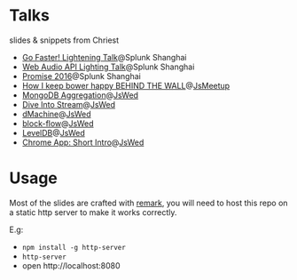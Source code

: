 Talks
=======

slides & snippets from Chriest

- [Go Faster! Lightening Talk](go-faster/)@Splunk Shanghai
- [Web Audio API Lighting Talk](web-audio-lighting-talk/)@Splunk Shanghai
- [Promise 2016](promise_promise/)@Splunk Shanghai
- [How I keep bower happy BEHIND THE WALL](JsMeetup_1209/)@[JsMeetup]
- [MongoDB Aggregation](AggInMongo/)@[JsWed]
- [Dive Into Stream](https://github.com/jswed/dive-into-stream)@[JsWed]
- [dMachine](https://github.com/jswed/dMachine)@[JsWed]
- [block-flow](https://github.com/jcppman/block-flow)@[JsWed]
- [LevelDB](https://github.com/jswed/level-daw)@[JsWed]
- [Chrome App: Short Intro](https://github.com/jswed/chrome-app)@[JsWed]


[JsWed]: http://www.meetup.com/efjsday/
[JsMeetup]: http://www.meetup.com/Shanghai-JavaScript-Meetup/

Usage
=====

Most of the slides are crafted with [remark](https://github.com/gnab/remark),
you will need to host this repo on a static http server to make it works correctly.

E.g:

- `npm install -g http-server`
- `http-server`
- open http://localhost:8080

